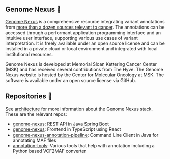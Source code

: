 ## Genome Nexus 🧬
[Genome Nexus](https://genomenexus.org/) is a comprehensive resource integrating variant annotations from [more than a dozen sources relevant to cancer](https://docs.genomenexus.org/annotation-sources). The annotations can be accessed through a performant application programming interface and an intuitive user interface, supporting various use cases of variant interpretation. It is freely available under an open source license and can be installed in a private cloud or local environment and integrated with local institutional resources.

Genome Nexus is developed at Memorial Sloan Kettering Cancer Center (MSK) and has received several contributions from The Hyve. The Genome Nexus website is hosted by the Center for Molecular Oncology at MSK. The software is available under an open source license via GitHub.

## Repositories 📁
See [architecture](https://docs.genomenexus.org/architecture) for more information about the Genome Nexus stack. These are the relevant repos:

- [genome-nexus](https://github.com/genome-nexus/genome-nexus): REST API in Java Spring Boot
- [genome-nexus](https://github.com/genome-nexus/genome-nexus-frontend): Frontend in TypeScript using React
- [genome-nexus-annotation-pipeline](https://github.com/genome-nexus/genome-nexus-annotation-pipeline): Command Line Client in Java for annotating MAF files
- [annotation-tools](https://github.com/genome-nexus/annotation-tools): Various tools that help with annotation including a Python based VCF2MAF converter
